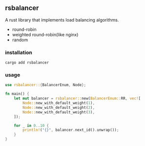 ## rsbalancer

A rust library that implements load balancing algorithms.

- round-robin
- weighted round-robin(like nginx)
- random

### installation
```shell
cargo add rsbalancer
```

### usage

```rust
use rsbalancer::{BalancerEnum, Node};

fn main() {
    let mut balancer = rsbalancer::new(BalancerEnum::RR, vec![
        Node::new_with_default_weight(1),
        Node::new_with_default_weight(2),
        Node::new_with_default_weight(3),
    ]);

    for _ in 0..10 {
        println!("{}", balancer.next_id().unwrap());
    }
}
```


